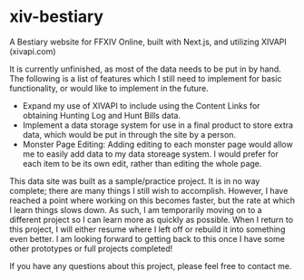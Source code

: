 # xiv-bestiary
A Bestiary website for FFXIV Online, built with Next.js, and utilizing XIVAPI (xivapi.com)

It is currently unfinished, as most of the data needs to be put in by hand. The following is a list of features which I still need to implement for basic functionality, or would like to implement in the future.

- Expand my use of XIVAPI to include using the Content Links for obtaining Hunting Log and Hunt Bills data.
- Implement a data storage system for use in a final product to store extra data, which would be put in through the site by a person.
- Monster Page Editing: Adding editing to each monster page would allow me to easily add data to my data storeage system. I would prefer for each item to be its own edit, rather than editing the whole page.

This data site was built as a sample/practice project. It is in no way complete; there are many things I still wish to accomplish. However, I have reached a point where working on this becomes faster, but the rate at which I learn things slows down. As such, I am temporarily moving on to a different project so I can learn more as quickly as possible. When I return to this project, I will either resume where I left off or rebuild it into something even better. I am looking forward to getting back to this once I have some other prototypes or full projects completed!

If you have any questions about this project, please feel free to contact me.
